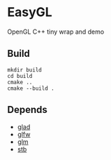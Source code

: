 # EasyGL
OpenGL C++ tiny wrap and demo

## Build

```
mkdir build
cd build
cmake ..
cmake --build .
```

## Depends
* [glad](thirdparty/glad/LICENSE)
* [glfw](thirdparty/glfw/LICENSE)
* [glm](thirdparty/glm/copying.txt)
* [stb](thirdparty/stb/LICENSE)